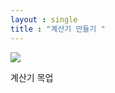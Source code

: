 ```yaml
---
layout : single
title : "계산기 만들기 "
---
```

<img src="https://user-images.githubusercontent.com/50286174/198936734-b22d7dce-d884-497b-a9f0-e22958a08b40.gif">

계산기 목업
